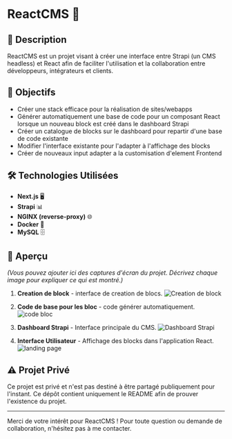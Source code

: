 # ReactCMS 🚀

## 📝 Description
ReactCMS est un projet visant à créer une interface entre Strapi (un CMS headless) et React afin de faciliter l'utilisation et la collaboration entre développeurs, intégrateurs et clients.

## 🎯 Objectifs
- Créer une stack efficace pour la réalisation de sites/webapps
- Générer automatiquement une base de code pour un composant React lorsque un nouveau block est créé dans le dashboard Strapi
- Créer un catalogue de blocks sur le dashboard pour repartir d'une base de code existante
- Modifier l'interface existante pour l'adapter à l'affichage des blocks
- Créer de nouveaux input adapter a la customisation d'element Frontend

## 🛠️ Technologies Utilisées
- **Next.js** 🖥️
- **Strapi** 📊
- **NGINX (reverse-proxy)** 🌐
- **Docker** 🐳
- **MySQL** 🗄️

## 📸 Aperçu
*(Vous pouvez ajouter ici des captures d'écran du projet. Décrivez chaque image pour expliquer ce qui est montré.)*

1. **Creation de block** - interface de creation de blocs.
   ![Creation de block](https://github.com/warbam/ReactCMS/assets/52237626/d0001705-cfc0-4d32-82af-ed5b52d42b77)


2. **Code de base pour les bloc** - code générer automatiquement.
   ![code bloc](https://github.com/warbam/ReactCMS/assets/52237626/3cdcf490-8935-4a2a-bb1c-8df75497aad6)


3. **Dashboard Strapi** - Interface principale du CMS.
   ![Dashboard Strapi](https://github.com/warbam/ReactCMS/assets/52237626/bf2b5930-c0d2-408c-a312-bfb5c157f12f)

   
4. **Interface Utilisateur** - Affichage des blocks dans l'application React.
   ![landing page](https://github.com/warbam/ReactCMS/assets/52237626/e34f0d61-ee3d-489d-b32e-7098592da1dd)


## ⚠️ Projet Privé
Ce projet est privé et n'est pas destiné à être partagé publiquement pour l'instant. Ce dépôt contient uniquement le README afin de prouver l'existence du projet.

---

Merci de votre intérêt pour ReactCMS ! Pour toute question ou demande de collaboration, n'hésitez pas à me contacter.
